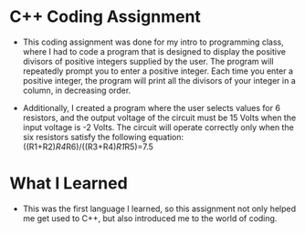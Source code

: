 # C++ Coding Assignment

* This coding assignment was done for my intro to programming class, where I had to code a program that is designed to display the positive divisors of positive integers supplied by the user. The program will repeatedly prompt you to enter a positive integer. Each time you enter a positive integer, the program will print all the divisors of your integer in a column, in decreasing order.
  
* Additionally, I created a program where the user selects values for 6 resistors, and the output voltage of the circuit must be 15 Volts when the input voltage is -2 Volts. The circuit will operate correctly only when the six resistors satisfy the following equation: ((R1+R2)*R4*R6)/((R3+R4)*R1*R5)=7.5


# What I Learned

* This was the first language I learned, so this assignment not only helped me get used to C++, but also introduced me to the world of coding.
